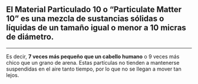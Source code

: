 ## El Material Particulado 10 o “Particulate Matter 10” es una mezcla de sustancias sólidas o líquidas de un tamaño igual o menor a 10 micras de diámetro.
__________
Es decir, **7 veces más pequeño que un cabello humano** o 9 veces más chico que un grano de arena. Estas partículas no tienden a mantenerse suspendidas en el aire tanto tiempo, por lo que no se llegan a mover tan lejos.
